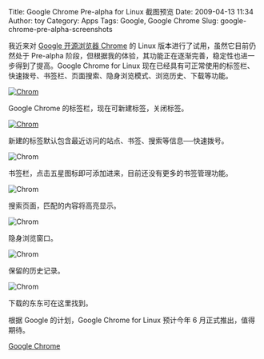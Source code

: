 Title: Google Chrome Pre-alpha for Linux 截图预览
Date: 2009-04-13 11:34
Author: toy
Category: Apps
Tags: Google, Google Chrome
Slug: google-chrome-pre-alpha-screenshots

我近来对 [Google 开源浏览器
Chrome](http://linuxtoy.org/tag/google-chrome) 的 Linux
版本进行了试用，虽然它目前仍然处于 Pre-alpha
阶段，但根据我的体验，其功能正在逐渐完善，稳定性也进一步得到了提高。Google
Chrome for Linux
现在已经具有可正常使用的标签栏、快速拨号、书签栏、页面搜索、隐身浏览模式、浏览历史、下载等功能。

[![Chrom](http://i.linuxtoy.org/images/2009/04/chrom1-thumb.png)](http://i.linuxtoy.org/images/2009/04/chrom1.png)

Google Chrome 的标签栏，现在可新建标签，关闭标签。

[![Chrom](http://i.linuxtoy.org/images/2009/04/chrom2-thumb.png)](http://i.linuxtoy.org/images/2009/04/chrom2.png)

新建的标签默认包含最近访问的站点、书签、搜索等信息──快速拨号。

![Chrom](http://i.linuxtoy.org/images/2009/04/chrom3.png)

书签栏，点击五星图标即可添加进来，目前还没有更多的书签管理功能。

![Chrom](http://i.linuxtoy.org/images/2009/04/chrom4.png)

搜索页面，匹配的内容将高亮显示。

![Chrom](http://i.linuxtoy.org/images/2009/04/chrom5.png)

隐身浏览窗口。

![Chrom](http://i.linuxtoy.org/images/2009/04/chrom6.png)

保留的历史记录。

![Chrom](http://i.linuxtoy.org/images/2009/04/chrom7.png)

下载的东东可在这里找到。

根据 Google 的计划，Google Chrome for Linux 预计今年 6
月正式推出，值得期待。

[Google Chrome](http://code.google.com/chromium/)
